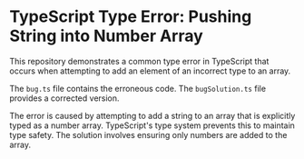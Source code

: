 # TypeScript Type Error: Pushing String into Number Array

This repository demonstrates a common type error in TypeScript that occurs when attempting to add an element of an incorrect type to an array.

The `bug.ts` file contains the erroneous code.  The `bugSolution.ts` file provides a corrected version.

The error is caused by attempting to add a string to an array that is explicitly typed as a number array. TypeScript's type system prevents this to maintain type safety.  The solution involves ensuring only numbers are added to the array.